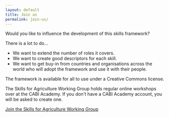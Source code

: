 ```yaml
---
layout: default
title: Join us
permalink: join-us/
---
```

Would you like to influence the development of this skills framework?

There is a lot to do...

- We want to extend the number of roles it covers.
- We want to create good descriptors for each skill.
- We want to get buy-in from countries and organisations across the world who will adopt the framework and use it with their people.

The framework is available for all to use under a Creative Commons license.

The Skills for Agriculture Working Group holds regular online workshops over at the CABI Academy. If you don't have a CABI Academy account, you will be asked to create one.

[Join the Skills for Agriculture Working Group](https://academy.cabi.org/course/view.php?id=149)
